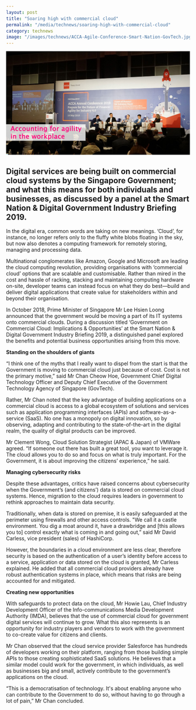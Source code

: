 ```yaml
---
layout: post
title: "Soaring high with commercial cloud"
permalink: "/media/technews/soaring-high-with-commercial-cloud"
category: technews
image: "/images/technews/ACCA-Agile-Conference-Smart-Nation-GovTech.jpg"
---
```


![ACCA Agile Conference involving GovTech as part of a panel discussion](/images/technews/ACCA-Agile-Conference-Smart-Nation-GovTech.jpg)


Digital services are being built on commercial cloud systems by the Singapore Government; and what this means for both individuals and businesses, as discussed by a panel at the Smart Nation & Digital Government Industry Briefing 2019. 
---

In the digital era, common words are taking on new meanings. ‘Cloud’, for instance, no longer refers only to the fluffy white blobs floating in the sky, but now also denotes a computing framework for remotely storing, managing and processing data. 

Multinational conglomerates like Amazon, Google and Microsoft are leading the cloud computing revolution, providing organisations with ‘commercial cloud’ options that are scalable and customisable. Rather than mired in the cost and hassle of racking, stacking and maintaining computing hardware on-site, developer teams can instead focus on what they do best—build and deliver digital applications that create value for stakeholders within and beyond their organisation. 

In October 2018, Prime Minister of Singapore Mr Lee Hsien Loong announced that the government would be moving a part of its IT systems onto commercial clouds. During a discussion titled ‘Government on Commercial Cloud: Implications & Opportunities’ at the Smart Nation & Digital Government Industry Briefing 2019, a distinguished panel explored the benefits and potential business opportunities arising from this move. 


**Standing on the shoulders of giants** 

“I think one of the myths that I really want to dispel from the start is that the Government is moving to commercial cloud just because of cost. Cost is not the primary motive,” said Mr Chan Cheow Hoe, Government Chief Digital Technology Officer and Deputy Chief Executive of the Government Technology Agency of Singapore (GovTech).

Rather, Mr Chan noted that the key advantage of building applications on a commercial cloud is access to a global ecosystem of solutions and services such as application programming interfaces (APIs) and software-as-a-service (SaaS). No one has a monopoly on digital innovation, so by observing, adapting and contributing to the state-of-the-art in the digital realm, the quality of digital products can be improved.

Mr Clement Wong, Cloud Solution Strategist (APAC & Japan) of VMWare agreed. “If someone out there has built a great tool, you want to leverage it. The cloud allows you to do so and focus on what is truly important. For the Government, it is about improving the citizens’ experience,” he said. 


**Managing cybersecurity risks**

Despite these advantages, critics have raised concerns about cybersecurity when the Government’s (and citizens’) data is stored on commercial cloud systems. Hence, migration to the cloud requires leaders in government to rethink approaches to maintain data security. 

Traditionally, when data is stored on premise, it is easily safeguarded at the perimeter using firewalls and other access controls. "We call it a castle environment. You dig a moat around it, have a drawbridge and [this allows you to] control exactly what is coming in and going out,” said Mr David Carless, vice president (sales) of HashiCorp. 

However, the boundaries in a cloud environment are less clear, therefore security is based on the authentication of a user’s identity before access to a service, application or data stored on the cloud is granted, Mr Carless explained. He added that all commercial cloud providers already have robust authentication systems in place, which means that risks are being accounted for and mitigated.


**Creating new opportunities**

With safeguards to protect data on the cloud, Mr Howie Lau, Chief Industry Development Officer of the Info-communications Media Development Authority (IMDA), believes that the use of commercial cloud for government digital services will continue to grow. What this also represents is an opportunity for industry players and vendors to work with the government to co-create value for citizens and clients. 

Mr Chan observed that the cloud service provider Salesforce has hundreds of developers working on their platform, ranging from those building simple APIs to those creating sophisticated SaaS solutions. He believes that a similar model could work for the government, in which individuals, as well as businesses big and small, actively contribute to the government’s applications on the cloud. 

“This is a democratisation of technology. It's about enabling anyone who can contribute to the Government to do so, without having to go through a lot of pain,” Mr Chan concluded.

